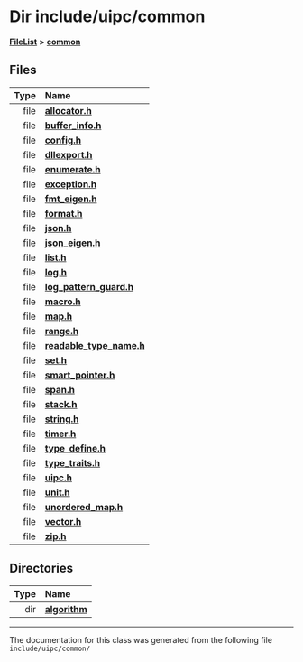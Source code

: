 

# Dir include/uipc/common



[**FileList**](files.md) **>** [**common**](dir_fe04c8fb910be76d82cd33e795163b9b.md)












## Files

| Type | Name |
| ---: | :--- |
| file | [**allocator.h**](allocator_8h.md) <br> |
| file | [**buffer\_info.h**](buffer__info_8h.md) <br> |
| file | [**config.h**](config_8h.md) <br> |
| file | [**dllexport.h**](dllexport_8h.md) <br> |
| file | [**enumerate.h**](enumerate_8h.md) <br> |
| file | [**exception.h**](exception_8h.md) <br> |
| file | [**fmt\_eigen.h**](fmt__eigen_8h.md) <br> |
| file | [**format.h**](format_8h.md) <br> |
| file | [**json.h**](json_8h.md) <br> |
| file | [**json\_eigen.h**](json__eigen_8h.md) <br> |
| file | [**list.h**](list_8h.md) <br> |
| file | [**log.h**](log_8h.md) <br> |
| file | [**log\_pattern\_guard.h**](log__pattern__guard_8h.md) <br> |
| file | [**macro.h**](common_2macro_8h.md) <br> |
| file | [**map.h**](map_8h.md) <br> |
| file | [**range.h**](range_8h.md) <br> |
| file | [**readable\_type\_name.h**](readable__type__name_8h.md) <br> |
| file | [**set.h**](set_8h.md) <br> |
| file | [**smart\_pointer.h**](smart__pointer_8h.md) <br> |
| file | [**span.h**](span_8h.md) <br> |
| file | [**stack.h**](stack_8h.md) <br> |
| file | [**string.h**](string_8h.md) <br> |
| file | [**timer.h**](timer_8h.md) <br> |
| file | [**type\_define.h**](common_2type__define_8h.md) <br> |
| file | [**type\_traits.h**](type__traits_8h.md) <br> |
| file | [**uipc.h**](common_2uipc_8h.md) <br> |
| file | [**unit.h**](unit_8h.md) <br> |
| file | [**unordered\_map.h**](unordered__map_8h.md) <br> |
| file | [**vector.h**](vector_8h.md) <br> |
| file | [**zip.h**](zip_8h.md) <br> |


## Directories

| Type | Name |
| ---: | :--- |
| dir | [**algorithm**](dir_c185d05b92bc8b629594f315306e85d1.md) <br> |

























































------------------------------
The documentation for this class was generated from the following file `include/uipc/common/`


